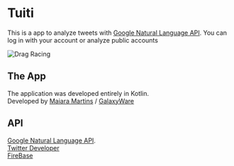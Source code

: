 # Tuiti
This is a app to analyze tweets with [Google Natural Language API](https://cloud.google.com/natural-language/?hl=pt-br).
You can log in with your account or analyze public accounts

![Drag Racing](https://user-images.githubusercontent.com/40842310/59946063-d215b800-943f-11e9-802d-c61f04972ea7.jpeg)

## The App 
The application was developed entirely in Kotlin.  
Developed by [Maiara Martins](https://www.linkedin.com/in/maiara-martins/) / [GalaxyWare](https://maiaram.github.io)

## API
[Google Natural Language API](https://cloud.google.com/natural-language/?hl=pt-br).  
[Twitter Developer](https://developer.twitter.com/en.html)  
[FireBase](https://firebase.google.com/) 
